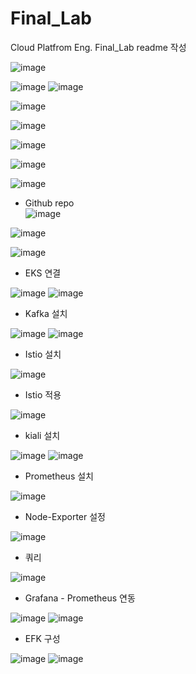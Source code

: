 # Final_Lab
Cloud Platfrom Eng. Final_Lab readme 작성


![image](https://user-images.githubusercontent.com/3938029/185773089-740ecac8-c2f0-4f0a-baad-8a5b02236557.png)


![image](https://user-images.githubusercontent.com/3938029/185772234-b7acd94b-1ebc-4d06-bc1a-a9b2811ef85b.png)
![image](https://user-images.githubusercontent.com/3938029/185772180-c3568cc9-c589-4b59-8f71-8ca8a216a478.png)

![image](https://user-images.githubusercontent.com/3938029/185773200-a2051bed-2a1c-4fb5-ba0e-9ae4f4ea5492.png)



![image](https://user-images.githubusercontent.com/3938029/185773131-edeb7209-06a0-417b-8252-a1d3c0c658d8.png)


![image](https://user-images.githubusercontent.com/3938029/185772810-6a724b85-81da-4f29-bd42-73056a3517b1.png)

![image](https://user-images.githubusercontent.com/3938029/185773969-90986ebd-658c-4467-8ea1-b5d95b388704.png)

![image](https://user-images.githubusercontent.com/3938029/185774082-bd95468c-e616-4cb2-b18e-d660e8c942a4.png)


- Github repo  
![image](https://user-images.githubusercontent.com/3938029/185775033-43f91e3b-5a60-4f4b-a9ac-8aaf511a31a2.png)


![image](https://user-images.githubusercontent.com/3938029/185774377-d9b5ed09-c8a1-4b11-b91f-d2625db458d2.png)


![image](https://user-images.githubusercontent.com/3938029/185774684-b39bf4bd-f0da-49a2-a22a-24bbd65f0f92.png)

- EKS 연결

![image](https://user-images.githubusercontent.com/3938029/185774907-3f5855bf-1be4-40f3-9de5-8192825858c5.png)
![image](https://user-images.githubusercontent.com/3938029/185774873-9c810050-8987-4c5e-b329-2f534f6e70b6.png)

- Kafka 설치
 
![image](https://user-images.githubusercontent.com/3938029/185787875-7552ddc7-7963-49f8-8d04-cfa7d727d9d7.png)
![image](https://user-images.githubusercontent.com/3938029/185787996-169a4747-e2e5-46fd-9d17-e8be7f79115b.png)

- Istio 설치

![image](https://user-images.githubusercontent.com/3938029/185922075-1adca182-fcd8-4dcd-95eb-2af947ae2171.png)

- Istio 적용

![image](https://user-images.githubusercontent.com/3938029/185923010-018aa917-9818-479c-b91c-1dfcdf535fd8.png)

- kiali 설치

![image](https://user-images.githubusercontent.com/3938029/185928088-a255d998-c4eb-4832-8867-ad2d390ea1de.png)
![image](https://user-images.githubusercontent.com/3938029/185926727-331555c9-1bd2-4998-8f52-75439bdf4ac9.png)


- Prometheus 설치

![image](https://user-images.githubusercontent.com/3938029/185929553-901b89ec-0431-4eb8-8fe3-9f0d613949f6.png)

- Node-Exporter 설정

![image](https://user-images.githubusercontent.com/3938029/185930606-ef0cbafb-020a-4b38-91ac-123c6de6a133.png)

- 쿼리 

![image](https://user-images.githubusercontent.com/3938029/185931506-952e179b-93eb-4cfc-988b-2be02b5d9eec.png)

- Grafana - Prometheus 연동

![image](https://user-images.githubusercontent.com/3938029/185939713-7e8351f0-fc61-4eb6-8c36-1569526f033f.png)
![image](https://user-images.githubusercontent.com/3938029/185940886-57410e47-4875-438d-8ea7-5912b998fb88.png)

- EFK 구성

![image](https://user-images.githubusercontent.com/3938029/185772589-ad4b25b9-2dc4-43ed-a938-7f93fadb6dae.png)
![image](https://user-images.githubusercontent.com/3938029/185948984-20717ae5-b8b5-4288-afa8-6f2e00873f54.png)
